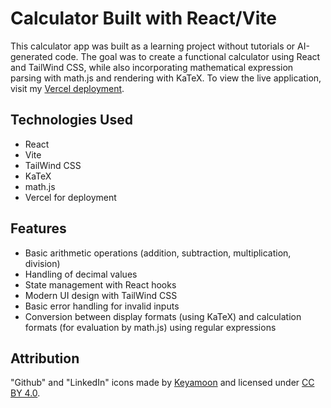 # Calculator Built with React/Vite

This calculator app was built as a learning project without tutorials or AI-generated code. The goal was to create a functional calculator using React and TailWind CSS, while also incorporating mathematical expression parsing with math.js and rendering with KaTeX. To view the live application, visit my [Vercel deployment](https://calc-eight-theta.vercel.app/).

## Technologies Used

- React
- Vite
- TailWind CSS
- KaTeX
- math.js
- Vercel for deployment

## Features

- Basic arithmetic operations (addition, subtraction, multiplication, division)
- Handling of decimal values
- State management with React hooks
- Modern UI design with TailWind CSS
- Basic error handling for invalid inputs
- Conversion between display formats (using KaTeX) and calculation formats (for evaluation by math.js) using regular expressions

## Attribution

"Github" and "LinkedIn" icons made by [Keyamoon](https://www.keyamoon.com/) and licensed under [CC BY 4.0](http://creativecommons.org/licenses/by/4.0/).
